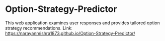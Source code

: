 # Option-Strategy-Predictor
This web application examines user responses and provides tailored option strategy recommendations.
Link: https://narayanmishra1873.github.io/Option-Strategy-Predictor/
